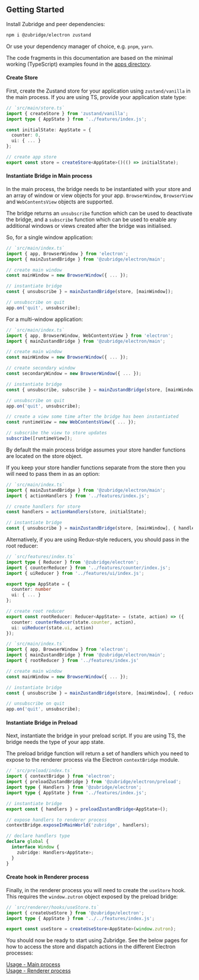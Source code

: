 ## Getting Started

Install Zubridge and peer dependencies:

```bash
npm i @zubridge/electron zustand
```

Or use your dependency manager of choice, e.g. `pnpm`, `yarn`.

The code fragments in this documentation are based on the minimal working (TypeScript) examples found in the [apps directory](../apps).

#### Create Store

First, create the Zustand store for your application using `zustand/vanilla` in the main process. If you are using TS, provide your application state type:

```ts annotate
// `src/main/store.ts`
import { createStore } from 'zustand/vanilla';
import type { AppState } from '../features/index.js';

const initialState: AppState = {
  counter: 0,
  ui: { ... }
};

// create app store
export const store = createStore<AppState>()(() => initialState);
```

#### Instantiate Bridge in Main process

In the main process, the bridge needs to be instantiated with your store and an array of window or view objects for your app. `BrowserWindow`, `BrowserView` and `WebContentsView` objects are supported.

The bridge returns an `unsubscribe` function which can be used to deactivate the bridge, and a `subscribe` function which can be used to enable any additional windows or views created after the bridge was initialised.

So, for a single window application:

```ts annotate
// `src/main/index.ts`
import { app, BrowserWindow } from 'electron';
import { mainZustandBridge } from '@zubridge/electron/main';

// create main window
const mainWindow = new BrowserWindow({ ... });

// instantiate bridge
const { unsubscribe } = mainZustandBridge(store, [mainWindow]);

// unsubscribe on quit
app.on('quit', unsubscribe);
```

For a multi-window application:

```ts annotate
// `src/main/index.ts`
import { app, BrowserWindow, WebContentsView } from 'electron';
import { mainZustandBridge } from '@zubridge/electron/main';

// create main window
const mainWindow = new BrowserWindow({ ... });

// create secondary window
const secondaryWindow = new BrowserWindow({ ... });

// instantiate bridge
const { unsubscribe, subscribe } = mainZustandBridge(store, [mainWindow, secondaryWindow]);

// unsubscribe on quit
app.on('quit', unsubscribe);

// create a view some time after the bridge has been instantiated
const runtimeView = new WebContentsView({ ... });

// subscribe the view to store updates
subscribe([runtimeView]);
```

By default the main process bridge assumes your store handler functions are located on the store object.

If you keep your store handler functions separate from the store then you will need to pass them in as an option:

```ts annotate
// `src/main/index.ts`
import { mainZustandBridge } from '@zubridge/electron/main';
import { actionHandlers } from '../features/index.js';

// create handlers for store
const handlers = actionHandlers(store, initialState);

// instantiate bridge
const { unsubscribe } = mainZustandBridge(store, [mainWindow], { handlers });
```

Alternatively, if you are using Redux-style reducers, you should pass in the root reducer:

```ts annotate
// `src/features/index.ts`
import type { Reducer } from '@zubridge/electron';
import { counterReducer } from '../features/counter/index.js';
import { uiReducer } from '../features/ui/index.js';

export type AppState = {
  counter: number
  ui: { ... }
};

// create root reducer
export const rootReducer: Reducer<AppState> = (state, action) => ({
  counter: counterReducer(state.counter, action),
  ui: uiReducer(state.ui, action)
});
```

```ts annotate
// `src/main/index.ts`
import { app, BrowserWindow } from 'electron';
import { mainZustandBridge } from '@zubridge/electron/main';
import { rootReducer } from '../features/index.js'

// create main window
const mainWindow = new BrowserWindow({ ... });

// instantiate bridge
const { unsubscribe } = mainZustandBridge(store, [mainWindow], { reducer: rootReducer });

// unsubscribe on quit
app.on('quit', unsubscribe);
```

#### Instantiate Bridge in Preload

Next, instantiate the bridge in your preload script. If you are using TS, the bridge needs the type of your app state.

The preload bridge function will return a set of handlers which you need to expose to the renderer process via the Electron `contextBridge` module.

```ts annotate
// `src/preload/index.ts`
import { contextBridge } from 'electron';
import { preloadZustandBridge } from '@zubridge/electron/preload';
import type { Handlers } from '@zubridge/electron';
import type { AppState } from '../features/index.js';

// instantiate bridge
export const { handlers } = preloadZustandBridge<AppState>();

// expose handlers to renderer process
contextBridge.exposeInMainWorld('zubridge', handlers);

// declare handlers type
declare global {
  interface Window {
    zubridge: Handlers<AppState>;
  }
}
```

#### Create hook in Renderer process

Finally, in the renderer process you will need to create the `useStore` hook. This requires the `window.zutron` object exposed by the preload bridge:

```ts annotate
// `src/renderer/hooks/useStore.ts`
import { createUseStore } from '@zubridge/electron';
import type { AppState } from '../../features/index.js';

export const useStore = createUseStore<AppState>(window.zutron);
```

You should now be ready to start using Zubridge. See the below pages for how to access the store and dispatch actions in the different Electron processes:

[Usage - Main process](./usage-main-process.md) \
[Usage - Renderer process](./usage-renderer-process.md)
